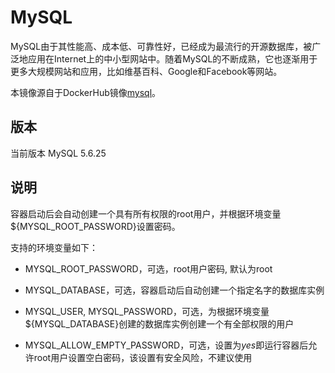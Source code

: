 # MySQL

MySQL由于其性能高、成本低、可靠性好，已经成为最流行的开源数据库，被广泛地应用在Internet上的中小型网站中。随着MySQL的不断成熟，它也逐渐用于更多大规模网站和应用，比如维基百科、Google和Facebook等网站。

本镜像源自于DockerHub镜像[mysql](https://registry.hub.docker.com/_/mysql/)。

## 版本

当前版本 MySQL 5.6.25

## 说明

容器启动后会自动创建一个具有所有权限的root用户，并根据环境变量${MYSQL\_ROOT\_PASSWORD}设置密码。

支持的环境变量如下：

- MYSQL\_ROOT\_PASSWORD，可选，root用户密码, 默认为root

- MYSQL_DATABASE，可选，容器启动后自动创建一个指定名字的数据库实例

- MYSQL_USER, MYSQL_PASSWORD，可选，为根据环境变量${MYSQL_DATABASE}创建的数据库实例创建一个有全部权限的用户

- MYSQL\_ALLOW\_EMPTY\_PASSWORD，可选，设置为*yes*即运行容器后允许root用户设置空白密码，该设置有安全风险，不建议使用




